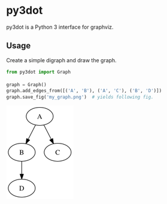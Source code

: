 py3dot
======

py3dot is a Python 3 interface for graphviz.


Usage
-----

Create a simple digraph and draw the graph.
```py
from py3dot import Graph

graph = Graph()
graph.add_edges_from([('A', 'B'), ('A', 'C'), ('B', 'D')])
graph.save_fig('my_graph.png')  # yields following fig.
```
![my_graph.png](./images/my_graph.png)
